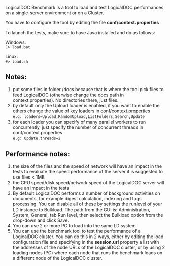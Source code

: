 LogicalDOC Benchmark is a tool to load and test LogicalDOC performances on a single-server environment or on a Cluster.

You have to configure the tool by editing the file **conf/context.properties**

To launch the tests, make sure to have Java installed and do as follows:

Windows:<br/>
`C> load.bat`

Linux:<br/>
`#> load.sh`

## Notes: ##
1. put some files in folder /docs because that is where the tool pick files to feed LogicalDOC
    (otherwise change the docs path in context.properties). No directories there, just files.	
2. by default only the Upload loader is enabled, if you want to enable the others change the value of key loaders in conf/context.properties<br/>
`e.g: loaders=Upload,RandomUpload,ListFolders,Search,Update`
3. for each loader you can specify of many parallel workers to run concurrently, just specify the number of concurrent threads in conf/context.properties<br/>
`e.g: Update.threads=2`
	
	
## Performance notes: ##
1. the size of the files and the speed of network will have an impact in the tests
    to evaluate the speed performance of the server it is suggested to use files < 1MB
2. the CPU speed/disk speed/network speed of the LogicalDOC server will have an impact in the tests
3. By default LogicalDOC performs a number of background activities on documents, for example digest calculation, indexing and tags processing.
 	You can disable all of these by settings the runlevel of your LD instance to Bulkload. 
	The path from the GUI is: Administration, System, General, tab Run level, then select the Bulkload option from the drop-down and click Save.
4. You can use 2 or more PC to load into the same LD system
5. You can use the benchmark tool to test the performance of a LogicalDOC cluster.
 	You can do this in 2 ways, either by editing the load configuration file and specifying in the **session.url** property a list with the addresses of the node URLs of the LogicalDOC cluster, or by using 2 loading nodes (PC) where each node that runs the benchmark loads on a different node of the LogicalDOC cluster.	
	
